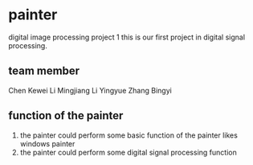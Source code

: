 # painter
digital image processing project 1 
this is our first project in digital signal processing.

## team member
Chen Kewei
Li Mingjiang
Li Yingyue
Zhang Bingyi

## function of the painter
1. the painter could perform some basic function of the painter likes windows painter
2. the painter could perform some digital signal processing function 

